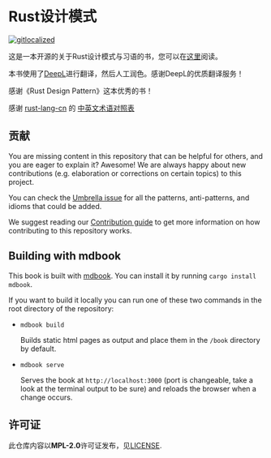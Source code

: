 # Rust设计模式

[![gitlocalized ](https://gitlocalize.com/repo/6974/zh/badge.svg)](https://gitlocalize.com/repo/6974/zh?utm_source=badge)

[在线阅读地址]: https://poly000.github.io/patterns-zh/
[DeepL]: https://deepl.com/

这是一本开源的关于Rust设计模式与习语的书，您可以在[这里][在线阅读地址]阅读。

本书使用了[DeepL]进行翻译，然后人工润色。感谢DeepL的优质翻译服务！

感谢《Rust Design Pattern》这本优秀的书！

感谢 [rust-lang-cn](https://github.com/rust-lang-cn) 的
[中英文术语对照表](https://rustwiki.org/wiki/translate/english-chinese-glossary-of-rust)

## 贡献

You are missing content in this repository that can be helpful for others, and
you are eager to explain it? Awesome! We are always happy about new contributions
(e.g. elaboration or corrections on certain topics) to this project.

You can check the [Umbrella issue](https://github.com/rust-unofficial/patterns/issues/116)
for all the patterns, anti-patterns, and idioms that could be added.

We suggest reading our [Contribution guide](./CONTRIBUTING.md) to get more information
on how contributing to this repository works.

## Building with mdbook

This book is built with [mdbook](https://rust-lang.github.io/mdBook/). You can
install it by running `cargo install mdbook`.

If you want to build it locally you can run one of these two commands in the root
directory of the repository:

- `mdbook build`

  Builds static html pages as output and place them in the `/book` directory by
  default.

- `mdbook serve`

  Serves the book at `http://localhost:3000` (port is changeable, take a look at
  the terminal output to be sure) and reloads the browser when a change occurs.

## 许可证

此仓库内容以**MPL-2.0**许可证发布，见[LICENSE](./LICENSE).

